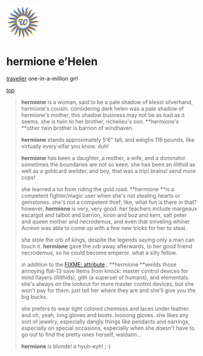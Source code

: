 ![wsun](assets/wsun.gif)

# hermione e’Helen

  [traveller](traveller.md)  one-in-a-million girl

[top](#top) 
>
>  **hermione** is a woman, said to be a pale shadow of klesst silverhand, hermione's cousin. considering dark helen was a pale shadow of hermione's mother, this shadow business may not be as bad as it seems. she is twin to her brother, richelieu's son. **hermione's **other twin brother is barrion of windhaven.
>
>  **hermione** stands approximately 5'6" tall, and weighs 116 pounds, like virtually every elfar you know. duh!
>
>  **hermione** has been a daughter, a mother, a wife, and a dominator. sometimes the boundaries are not so keen. she has been an illithid as well as a goldcard weilder, and boy, that was a trip! brains! send more cops!
>
>  she learned a lot from riding the gold road. **hermione **is a competent fighter/magic user when she's not stealing hearts or gemstones. she's not a competent thief; like, what fun is there in that? however, **hermione** is very, very good. her teachers include margeaux escargot and talbot and barrion, kiron and boz and kem, salt peter and queen mother and necrodemus, and even that sniveling whiner Acreon was able to come up with a few new tricks for her to steal.
>
>  she stole the orb of kings, despite the legends saying only a man can touch it. **hermione** gave the orb away afterwards, to her good friend necrodemus, so he could become emperor. what a silly fellow.
>
>  in addition to the  [FIXME: attribute](attribute.md) , **hermione **weilds those annoying flat-13 save items from knock: master control devices for mind flayers (illithids), gith (a superset of humans), and elementals. she's always on the lookout for more master control devices, but she won't pay for them. just tell her where they are and she'll give you the big bucks.
>
>  she prefers to wear light colored chemises and laces under leather. and oh, yeah, long gloves and boots. loooong gloves. she likes any sort of jewelry, especially dangly things like pendants and earrings, especially on special occasions, especially when she doesn't have to go out to find the pretty ones herself, waldann...
>
>  **hermione** is blonde! a hyuh-eyh! ;-)

 